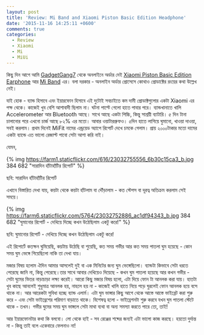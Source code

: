 ```yaml
---
layout: post
title: 'Review: Mi Band and Xiaomi Piston Basic Edition Headphone'
date: '2015-11-16 14:25:11 +0600'
comments: true
categories:
  - Review
  - Xiaomi
  - Mi
  - MiUi
---
```


কিছু দিন আগে আমি [GadgetGang7](http://gadgetgang7.com/) থেকে অনলাইনে অর্ডার দেই [Xiaomi Piston Basic Edition Earphone](http://gadgetgang7.com/product/xiaomi-piston-earphone-basic-edition/) আর [Mi Band](http://gadgetgang7.com/product/mi-band/ ) এর। বলা দরকার - অনলাইন অর্ডার প্রোসেসে কো‌থাও প্রোডাক্টের রংয়ের কথা উল্লেখ নেই।

যাই হোক - ব্যান্ড হিসাবে এবং ইয়ারফোন হিসাবে এই দুটোই সবচাইতে কম দামী প্রোডাক্টগুলোর একটা Xiaomi এর পক্ষ থেকে। কাজেই খুব বেশি আশাবাদী ছিলাম না। ঘটনা পাল্টে গেলো হাতে পাবার পরে।  ব্যান্ডখানাতে খালি Accelerometer আর Bluetooth আছে। সাথে আছে একটা পিচ্চি, কিন্তু সাশ্রয়ী ব্যাটারি। ৫ দিন টানা চালানোর পরে এখনো চার্জ আছে ৮২% এর মতো। আবার ওয়াটারপ্রুফও। ৫দিন হাতে লাগিয়ে ঘুমানো, খাওয়া দাওয়া, সবই করলাম। প্রথম দিনেই MiFit নামের এন্ড্রয়েড অ্যাপে রিপোর্ট দেখে চমকে গেলাম। প্রায় ২০০০টাকার মতো দামের একটা ব্যান্ডে এত ভালো রেজাল্ট পাবো সেটা আশা করি নাই।
<!-- more -->
যেমন,

{% img https://farm1.staticflickr.com/616/23032755556_6b30c15ca3_b.jpg 384 682 "সারাদিন হাঁটাহাঁটির রিপোর্ট" %}

<p>ছবি: সারাদিন হাঁটাহাঁটির রিপোর্ট</p>
এখানে বিস্তারিত দেখা যায়, কয়টা থেকে কয়টা হাঁটলাম বা দৌঁড়ালাম - কত স্টেপস বা দূরত্ব অতিক্রম করলাম সেই সময়ে।

{% img https://farm6.staticflickr.com/5764/23032752886_ac1df94343_b.jpg 384 682 "ঘুমানোর রিপোর্ট - দেখিয়ে দিচ্ছে কখন উঠেছিলাম একটু করে!" %}

<p>ছবি: ঘুমানোর রিপোর্ট - দেখিয়ে দিচ্ছে কখন উঠেছিলাম একটু করে!</p>

এই রিপোর্টে কতক্ষন ঘুমিয়েছি, কয়টায় উঠেছি বা শুয়েছি, কত সময় গভীর আর কত সময় পাতলা ঘুম হয়েছে - কোন সময় ঘুম ভেঙ্গে গিয়েছিলো নাকি তা দেখা যায়।

মজার বিষয় হলোম ঐদিন আমার আসলেই দুই বা এক মিনিটের জন্য ঘুম ভেঙ্গেছিলো। ব্যান্ডটা কিভাবে সেটা ধরতে পেরেছে জানি না, কিন্তু পেরেছে।তার সাথে আবার দেখিয়েও দিয়েছে - কখন ঘুম পাতলা হয়েছে আর কখন গভীর - সেটা ঘুমের ভিতর নাড়াচাড়া লক্ষ্য করেই।  আরো কিছু মজার বিষয় হলো, এটা দিয়ে ফোন টা আনলক করা যায়। হাতটা খুব কাছে আনলেই শুধুমাত্র আনলক হয়, নাহলে হয় না - কাজেই খালি হাতে নিয়ে পড়ে ঘুরলেই ফোন আনলক হয়ে বসে থাকে না। আর আরেকটা সুবিধা হচ্ছে ব্যান্ড এলার্ম। এটা ঘুম ভাঙ্গার কিছু আগে থেকে আস্তে আস্তে ভাইব্রেট করা শুরু করে - এবং সেটা ভাইব্রেশের পরিমাণ বাড়াতে থাকে। বিশেষত্ব হলো - ভাইব্রেশনটা শুরু করবে যখন ঘুম পাতলা স্টেটে থাকে - তখন। গভীর ঘুমের সময় ঘুম ভাঙ্গলে সেটা মাথা ব্যথা বা অন্য সমস্যা করতে পারে তো, তাই!

আর ইয়ারফোনটার কথা কি বলবো। লো থেকে হাই - সব রেঞ্জের শব্দের জন্যই এটা ভালো কাজ করছে। হয়তো দুর্দান্ত না - কিন্তু তাই বলে একেবারে ফেলনাও না!
